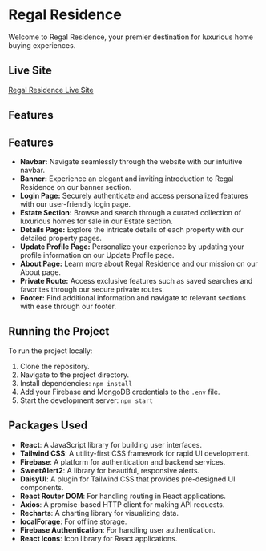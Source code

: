 # Regal Residence
Welcome to Regal Residence, your premier destination for luxurious home buying experiences.


## Live Site

[Regal Residence Live Site](https://regalresidence.netlify.app/)

## Features

## Features

- **Navbar:** Navigate seamlessly through the website with our intuitive navbar.
- **Banner:** Experience an elegant and inviting introduction to Regal Residence on our banner section.
- **Login Page:** Securely authenticate and access personalized features with our user-friendly login page.
- **Estate Section:** Browse and search through a curated collection of luxurious homes for sale in our Estate section.
- **Details Page:** Explore the intricate details of each property with our detailed property pages.
- **Update Profile Page:** Personalize your experience by updating your profile information on our Update Profile page.
- **About Page:** Learn more about Regal Residence and our mission on our About page.
- **Private Route:** Access exclusive features such as saved searches and favorites through our secure private routes.
- **Footer:** Find additional information and navigate to relevant sections with ease through our footer.


## Running the Project

To run the project locally:

1. Clone the repository.
2. Navigate to the project directory.
3. Install dependencies: `npm install`
4. Add your Firebase and MongoDB credentials to the `.env` file.
5. Start the development server: `npm start`

## Packages Used

- **React**: A JavaScript library for building user interfaces.
- **Tailwind CSS**: A utility-first CSS framework for rapid UI development.
- **Firebase**: A platform for authentication and backend services.
- **SweetAlert2**: A library for beautiful, responsive alerts.
- **DaisyUI**: A plugin for Tailwind CSS that provides pre-designed UI components.
- **React Router DOM**: For handling routing in React applications.
- **Axios**: A promise-based HTTP client for making API requests.
- **Recharts**: A charting library for visualizing data.
- **localForage**: For offline storage.
- **Firebase Authentication**: For handling user authentication.
- **React Icons**: Icon library for React applications.

